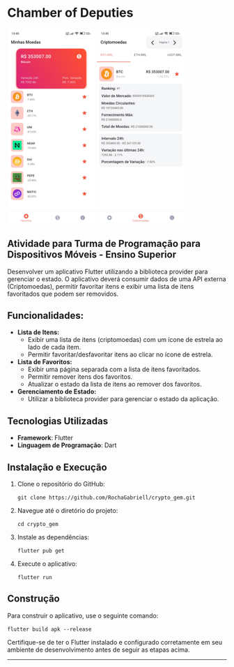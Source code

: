 # Chamber of Deputies

<img src="https://github.com/RochaGabriell/crypto_gem/raw/main/.github/favorite_screen.jpg" width="40%">
<img src="https://github.com/RochaGabriell/crypto_gem/raw/main/.github/coins_screnn.jpg" width="40%">

## Atividade para Turma de Programação para Dispositivos Móveis - Ensino Superior

Desenvolver um aplicativo Flutter utilizando a biblioteca provider para gerenciar o estado. O aplicativo deverá consumir dados de uma API externa (Criptomoedas), permitir favoritar itens e exibir uma lista de itens favoritados que podem ser removidos.

## Funcionalidades:

- **Lista de Itens:**
  - Exibir uma lista de itens (criptomoedas) com um ícone de estrela ao lado de cada item.
  - Permitir favoritar/desfavoritar itens ao clicar no ícone de estrela.
- **Lista de Favoritos:**
  - Exibir uma página separada com a lista de itens favoritados.
  - Permitir remover itens dos favoritos.
  - Atualizar o estado da lista de itens ao remover dos favoritos.
- **Gerenciamento de Estado:**
  - Utilizar a biblioteca provider para gerenciar o estado da aplicação.

## Tecnologias Utilizadas

- **Framework**: Flutter
- **Linguagem de Programação**: Dart

## Instalação e Execução

1. Clone o repositório do GitHub:
    ```
    git clone https://github.com/RochaGabriell/crypto_gem.git
    ```
2. Navegue até o diretório do projeto:
    ```
    cd crypto_gem
    ```
3. Instale as dependências:
    ```
    flutter pub get
    ```
4. Execute o aplicativo:
    ```
    flutter run
    ```

## Construção
Para construir o aplicativo, use o seguinte comando:

```
flutter build apk --release
```


Certifique-se de ter o Flutter instalado e configurado corretamente em seu ambiente de desenvolvimento antes de seguir as etapas acima.

--- 